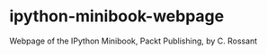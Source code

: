 ipython-minibook-webpage
========================

Webpage of the IPython Minibook, Packt Publishing, by C. Rossant